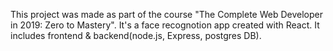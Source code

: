 This project was made as part of the course "The Complete Web Developer in 2019: Zero to Mastery".
It's a face recognotion app created with React. It includes frontend & backend(node.js, Express, postgres DB).


